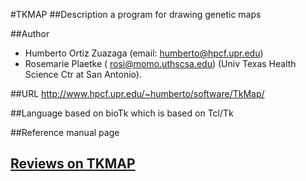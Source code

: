 #TKMAP
##Description
a program for drawing genetic maps

##Author
* Humberto Ortiz Zuazaga (email: humberto@hpcf.upr.edu)
* Rosemarie Plaetke ( rosi@momo.uthscsa.edu) (Univ Texas Health Science Ctr at San Antonio).

##URL
http://www.hpcf.upr.edu/~humberto/software/TkMap/

##Language
based on bioTk which is based on Tcl/Tk

##Reference
manual page


## [Reviews on TKMAP](https://github.com/gaow/genetic-analysis-software/issues/586)
